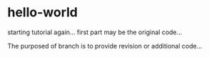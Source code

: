 # hello-world
starting tutorial again... first part may be the original code...

The purposed of branch is to provide revision or additional code...
